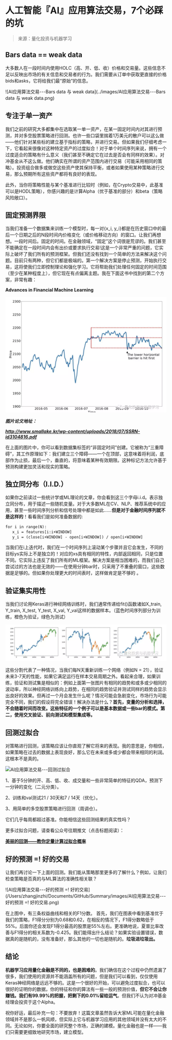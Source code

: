 # 人工智能『AI』应用算法交易，7个必踩的坑

> 来源：量化投资与机器学习



## Bars data == weak data

大多数人在一段时间内使用HOLC（高、开、低、收）价格和交易量。这些信息不足以反映出市场的有关信息和交易者的行为。我们需要从订单中获取更直接的价格bids和asks，它将给我们最“原始”的信息。

![AI应用算法交易---Bars data 与 weak data](../images/AI应用算法交易---Bars data 与 weak data.png)

## 专注于单一资产

我们之前的研究大多都集中在选取某一单一资产，在某一固定时间内对其进行预测，并对多空股票策略进行回测。也许一些口袋里揣着1万美元的散户可以这么做——他们针对某些标的建立基于指标的策略，并进行交易。但如果我们仔细考虑一下，它看起来很像对这种特定资产的过度拟合！对于单个时间序列来说，拥有一个过度适合的策略有什么意义（我们甚至不确定它在过去是否会有同样的效果）。对冲基金从不这么做。他们确实在所谓的资产范围内进行交易（可能采用相同的策略）。投资组合做多或做空这些资产使其保持平衡，或者如果使用某种策略进行交易，那么预期所有这些资产都将有良好的表现。



此外，当你将策略性能与某个基准进行比较时（例如，在Crypto交易中，此基准可以是HODL策略），你感兴趣的是计算Alpha（优于基准的部分）和beta（策略风险敞口）。



## 固定预测界限

当我们准备一个数据集来训练一个模型时，每一对{x_i, y_i}都是在历史窗口中的最后一个日期之后的N段时间内价格变化（或价格移动方向）的窗口。让我们再想想。一段时间后。固定的时间。在金融领域，“固定”这个词很是荒谬的。我们甚至不能确定在一段时间内会有出价或要求执行交易!这是一个非常严重的问题，它实际上破坏了我们所有的预测框架。但我们还没有找到一个简单的方法来解决这个问题。目前只有两种，但它们都是极端的。第一个解决方案是停止预测，开始执行交易，这将使我们立即控制理论和强化学习。它将帮助我们处理任何固定的时间范围（至少在某种程度上），但它现在有点偏离主题。我在下面这书中找到的第二个方案，非常有趣：

**Advances in Financial Machine Learning**

![AI应用算法交易---固定预测界限](../images/AI应用算法交易---固定预测界限.png)



***图片论文地址：***

***http://www.smallake.kr/wp-content/uploads/2018/07/SSRN-id3104816.pdf***



在上面的图片中，你可以看到数据集标签的“非固定时间”创建。它被称为“三重障碍”，其工作原理如下：我们建立三个障碍——一个在顶部，这意味着将利润，底部作为止损，最后一个，垂直的，将意味着某种有效期限。这种标记方法允许基于预测构建更加灵活和现实的策略。



## 独立同分布（I.I.D.）

如果你之前读过一些统计学或ML理论的文章，你会看到这三个字母i.i.d。表示独立同分布，用于描述一些随机变量。对于大多数ML在CV、NLP、推荐系统中的应用，甚至一些时间序列分析和信号处理中都是如此……**但是对于金融时间序列就不是这样的**！看看我们是如何准备数据的:

```
for i in range(N):
   x_i = features[i:i+WINDOW]
   y_i = (close[i+WINDOW] - open[i+WINDOW]) / open[i+WINDOW]
```

当我们在i上迭代时，我们在一个时间序列上滚动某个步骤并且它会发生，不同的目标ys实际上不是独立的！对应的xs具有相同的特性，内部返回相同，只是位置不同。它实际上违反了我们所有的ML框架。解决方案是相当困难的，而我们自己尝试过的方法也是无效的——在使用分钟bar时，只采用了不重叠的窗口，这些数据是足够的。但如果你处理更大的时间表时，这样做肯定是不够的 。 



## 验证集实用性

当我们讨论用Keras进行神经网络训练时，我们通常传递给fit()函数诸如X_train, Y_train, X_test, Y_test, X_val, Y_val这样的数据样本。（蓝色时间序列部分为训练，橙色为验证，绿色为测试）

![AI应用算法交易---验证集实用性](../images/AI应用算法交易---验证集实用性.png)

这些分割代表了一种情况，当我们每N天重新训练一个网络（例如N = 21），验证未来3-7天的性能，如果它满足运行在样本交易周期之外。看起来合理，如果训练，验证和测试集是相似的：例如上面第一张图片有相同的趋势和或多或少相同的波动率，所以神经网络训练向上趋势，在相同的趋势验证并测试同样的趋势会显示出良好的效果。但再过一个月会发生什么呢？情况可能会急剧变化，市场行为可能完全不同，我们的假设将完全错误！解决办法是什么？**首先，变量的分析和选择，不会随着时间而改变。这些特征的一个例子可以是基本数据或一些bar的模式。第二，使用交叉验证、前向测试和模型集成等。**



## 回测过拟合

对策略进行回测，该策略应该让你直观了解它将来的表现。我的意思是，你相信，如果策略在过去的数据上表现良好，那么它在未来或多或少都会带来相同的利润。这根本不是真的。

![AI应用算法交易---回测过拟合](/Users/zhangjinzhi/Documents/GitHub/Summary/images/AI应用算法交易---回测过拟合.png)

1、基于5分钟的开、高、低、收、成交量和一些非常简单的特征的QDA，预测下一分钟的变化（二元分类）。

2、训练和val测试21 / 30天和7 / 14天（优化）。

3、用简单的多空股票策略进行回测（周调仓）。



它们几乎每周都超过基准。你能相信这些回测结果的真实性吗？

更多过拟合问题，请查看公众号往期推文（点击标题阅读）：

[**美丽的回测——教你定量计算过拟合概率**](https://mp.weixin.qq.com/s?__biz=MzAxNTc0Mjg0Mg==&mid=2653289314&idx=1&sn=87c5a12b23a875966db7be50d11f09cd&chksm=802e3977b759b061675d1988168c1fec06c602e8583fbcc9b76f87008e0c10b702acc85467a0&token=728085508&lang=zh_CN&scene=21#wechat_redirect)



## 好的预测 =! 好的交易

让我们再讨论一下上面的回测。我们能从策略那里更多的了解什么？例如，让我们检查策略是否真的与ML算法的准确性相关联？

![AI应用算法交易---好的预测 =! 好的交易](/Users/zhangjinzhi/Documents/GitHub/Summary/images/AI应用算法交易---好的预测 =! 好的交易.png)

在上图中，有三条权益曲线和相关的F1分数。 首先，我们在图表中看到基准优于我们的策略，F1得分分别为0.68和0.62，在相反的情况下，F1得分数略低于55%。后面你还会发现F1得分最高的股票是55%左右。更准确地说，夏普比率改善与F1得分的相关系数为-0.425。我们能得出什么结论？如果实验设置错误，数据真的是随机的，没有准备好，那么其他的一切也是随机的。**垃圾进垃圾出。**



## 结论

**机器学习应用量化金融是不同的，也是困难的**。我们确信在这个过程中仍然遗漏了很多，我们使用的资源并不能涵盖所有的问题，但是我们可以看到，仅仅使用Keras神经网络是远远不够的。这是一个很好的开始，可以避免过度拟合，也可以很好的证明你的数据，你的特征和你的算法有一些一般的预测价值，**但它不会让你赚钱。我们有99.99%的把握，把剩下的0.01%留给运气**。但我们不认为对冲基金经理会投资于这个Alpha。



祝你好运，最后补充一句：不要放弃！这篇文章虽然告诉大家ML可能在量化金融领域并不是那么一帆风顺，但实际上它与机器学习应用的其他领域并没有太大的不同。无论如何，你要全面的研究整个市场，正确的建模。量化金融也是一样——我们只需要更细致地研究市场，建立模型。

